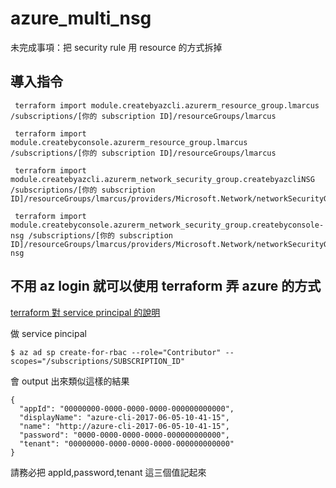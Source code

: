 # azure_multi_nsg

未完成事項：把 security rule 用 resource 的方式拆掉

## 導入指令
```
 terraform import module.createbyazcli.azurerm_resource_group.lmarcus /subscriptions/[你的 subscription ID]/resourceGroups/lmarcus
 
 terraform import module.createbyconsole.azurerm_resource_group.lmarcus /subscriptions/[你的 subscription ID]/resourceGroups/lmarcus
 
 terraform import module.createbyazcli.azurerm_network_security_group.createbyazcliNSG /subscriptions/[你的 subscription ID]/resourceGroups/lmarcus/providers/Microsoft.Network/networkSecurityGroups/createbyazcliNSG
 
 terraform import module.createbyconsole.azurerm_network_security_group.createbyconsole-nsg /subscriptions/[你的 subscription ID]/resourceGroups/lmarcus/providers/Microsoft.Network/networkSecurityGroups/createbyconsole-nsg
```

## 不用 az login 就可以使用 terraform 弄 azure 的方式

[terraform 對 service principal 的說明]()

做 service pincipal  
```
$ az ad sp create-for-rbac --role="Contributor" --scopes="/subscriptions/SUBSCRIPTION_ID"
```
會 output 出來類似這樣的結果  
```
{
  "appId": "00000000-0000-0000-0000-000000000000",
  "displayName": "azure-cli-2017-06-05-10-41-15",
  "name": "http://azure-cli-2017-06-05-10-41-15",
  "password": "0000-0000-0000-0000-000000000000",
  "tenant": "00000000-0000-0000-0000-000000000000"
}
```
請務必把 appId,password,tenant 這三個值記起來